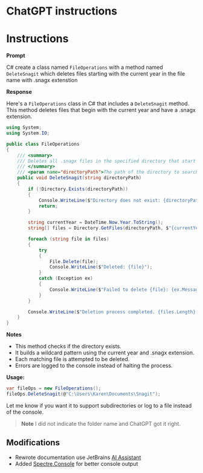 # ChatGPT instructions

# Instructions

**Prompt**

C# create a class named `FileOperations` with a method named `DeleteSnagit` which deletes files starting  with the current year in the file name with .snagx extenstion

**Response**

Here's a `FileOperations` class in C# that includes a `DeleteSnagit` method. This method deletes files that begin with the current year and have a .snagx extension.

```csharp
using System;
using System.IO;

public class FileOperations
{
    /// <summary>
    /// Deletes all .snagx files in the specified directory that start with the current year.
    /// </summary>
    /// <param name="directoryPath">The path of the directory to search.</param>
    public void DeleteSnagit(string directoryPath)
    {
        if (!Directory.Exists(directoryPath))
        {
            Console.WriteLine($"Directory does not exist: {directoryPath}");
            return;
        }

        string currentYear = DateTime.Now.Year.ToString();
        string[] files = Directory.GetFiles(directoryPath, $"{currentYear}*.snagx");

        foreach (string file in files)
        {
            try
            {
                File.Delete(file);
                Console.WriteLine($"Deleted: {file}");
            }
            catch (Exception ex)
            {
                Console.WriteLine($"Failed to delete {file}: {ex.Message}");
            }
        }

        Console.WriteLine($"Deletion process completed. {files.Length} file(s) processed.");
    }
}

```

**Notes**

- This method checks if the directory exists.
- It builds a wildcard pattern using the current year and .snagx extension.
- Each matching file is attempted to be deleted.
- Errors are logged to the console instead of halting the process.

**Usage:**

```csharp
var fileOps = new FileOperations();
fileOps.DeleteSnagit(@"C:\Users\Karen\Documents\Snagit");
```

Let me know if you want it to support subdirectories or log to a file instead of the console.

> **Note**
> I did not indicate the folder name and ChatGPT got it right.

## Modifications

- Rewrote documentation use JetBrains [AI Assistant](https://www.jetbrains.com/ai/)
- Added [Spectre.Console](https://www.nuget.org/packages/Spectre.Console/0.50.1-preview.0.5) for better console output